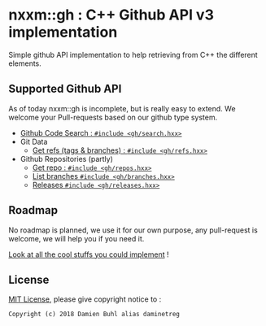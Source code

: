 # nxxm::gh : C++ Github API v3 implementation
Simple github API implementation to help retrieving from C++ the different elements.

## Supported Github API
As of today nxxm::gh is incomplete, but is really easy to extend. We welcome your Pull-requests based on our github type system.

- [Github Code Search : `#include <gh/search.hxx>`](https://developer.github.com/v3/search/#search-code)
- Git Data
  - [Get refs (tags & branches) : `#include <gh/refs.hxx>`](https://developer.github.com/v3/git/refs/#get-all-references)
- Github Repositories (partly)
  - [Get repo : `#include <gh/repos.hxx>`](https://developer.github.com/v3/repos/#get)
  - [List branches `#include <gh/branches.hxx>`](https://developer.github.com/v3/repos/branches/#list-branches)
  - [Releases `#include <gh/releases.hxx>`](https://developer.github.com/v3/repos/releases/#get-the-latest-release)

## Roadmap
No roadmap is planned, we use it for our own purpose, any pull-request is welcome, we will help you if you need it.

[Look at all the cool stuffs you could implement](https://developer.github.com/v3/) !

## License
[MIT License](./LICENSE), please give copyright notice to : 

```
Copyright (c) 2018 Damien Buhl alias daminetreg
```

